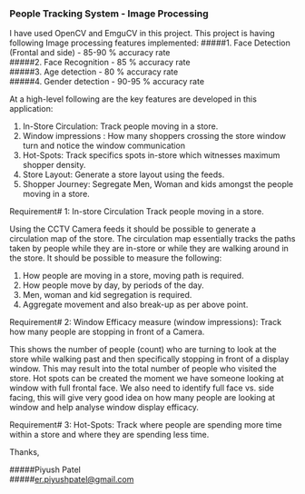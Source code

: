 
### People Tracking System - Image Processing

I have used OpenCV and EmguCV in this project. This project is having following Image processing features implemented: 
#####1. Face Detection (Frontal and side) - 85-90 % accuracy rate  
#####2. Face Recognition - 85 % accuracy rate  
#####3. Age detection - 80 % accuracy rate  
#####4. Gender detection - 90-95 % accuracy rate  



At a high-level following are the key features are developed in this application:

1)  In-Store Circulation: Track people moving in a store.   
2)	Window impressions : How many shoppers crossing the store window turn and notice the window communication  
3)	Hot-Spots: Track specifics spots in-store which witnesses maximum shopper density.  
4)	Store Layout: Generate a store layout using the feeds.  
5)	Shopper Journey: Segregate Men, Woman and kids amongst the people moving in a store.  

Requirement# 1: In-store Circulation Track people moving in a store. 

Using the CCTV Camera feeds it should be possible to generate a circulation map of the store. 
The circulation map essentially tracks the paths taken by people while they are in-store 
or while they are walking around in the store. It should be possible to measure the following:  
1)	How people are moving in a store, moving path is required.   
2)	How people move by day, by periods of the day.  
3)	Men, woman and kid segregation is required.  
4)	Aggregate movement and also break-up as per above point.  

Requirement# 2: Window Efficacy measure (window impressions): Track how many people are stopping in front of a Camera.

This shows the number of people (count) who are turning to look at the store while walking past and 
then specifically stopping in front of a display window. This may result into the total number of people 
who visited the store. Hot spots can be created the moment we have someone looking at window with full frontal face. 
We also need to identify full face vs. side facing, this will give very good idea on how many people are looking at window and help analyse window display efficacy.  

Requirement# 3: Hot-Spots: Track where people are spending more time within a store and 
    where they are spending less time.



Thanks,

#####Piyush Patel  
#####er.piyushpatel@gmail.com
